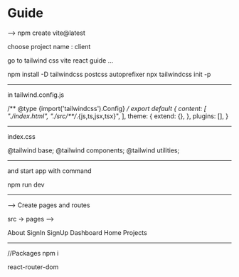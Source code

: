 # Guide

--> npm create vite@latest

choose project name : client 

go to tailwind css vite react guide ...

npm install -D tailwindcss postcss autoprefixer
npx tailwindcss init -p

-------------------------------------------------------
in tailwind.config.js

/** @type {import('tailwindcss').Config} */
export default {
  content: [
    "./index.html",
    "./src/**/*.{js,ts,jsx,tsx}",
  ],
  theme: {
    extend: {},
  },
  plugins: [],
}

-----------------------------------------------------------------

index.css

@tailwind base;
@tailwind components;
@tailwind utilities;

------------------------------------------------------------------


and start app with command 

npm run dev


----------------------------------------------------------------


--> Create pages and routes

src -> pages -->

About
SignIn
SignUp
Dashboard
Home
Projects












----------------------------------------
//Packages npm i

react-router-dom



